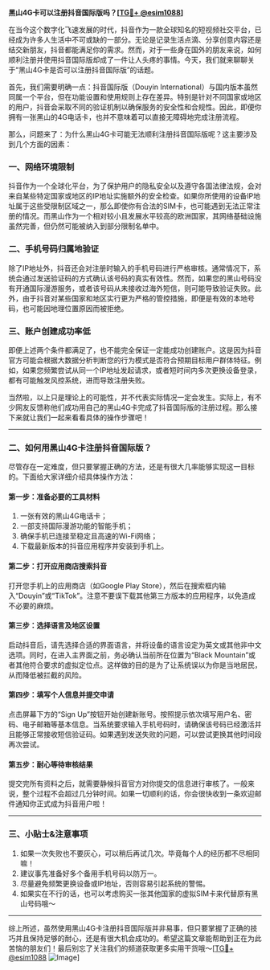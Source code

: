 **黑山4G卡可以注册抖音国际版吗？[[TG💪+ @esim1088](https://t.me/s/esim1088)]**

在当今这个数字化飞速发展的时代，抖音作为一款全球知名的短视频社交平台，已经成为许多人生活中不可或缺的一部分。无论是记录生活点滴、分享创意内容还是结交新朋友，抖音都能满足你的需求。然而，对于一些身在国外的朋友来说，如何顺利注册并使用抖音国际版却成了一件让人头疼的事情。今天，我们就来聊聊关于“黑山4G卡是否可以注册抖音国际版”的话题。

首先，我们需要明确一点：抖音国际版（Douyin International）与国内版本虽然同属一个平台，但在功能设置和使用规则上存在差异。特别是针对不同国家或地区的用户，抖音会采取不同的验证机制以确保服务的安全性和合规性。因此，即便你拥有一张黑山的4G电话卡，也并不意味着可以直接无障碍地完成注册流程。

那么，问题来了：为什么黑山4G卡可能无法顺利注册抖音国际版呢？这主要涉及到几个方面的因素：

### **一、网络环境限制**
抖音作为一个全球化平台，为了保护用户的隐私安全以及遵守各国法律法规，会对来自某些特定国家或地区的IP地址实施额外的安全检查。如果你所使用的设备IP地址属于这些受限制区域之一，那么即使你有合法的SIM卡，也可能遇到无法正常注册的情况。而黑山作为一个相对较小且发展水平较高的欧洲国家，其网络基础设施虽然完善，但仍然可能被纳入到部分限制名单中。

### **二、手机号码归属地验证**
除了IP地址外，抖音还会对注册时输入的手机号码进行严格审核。通常情况下，系统会通过发送验证码的方式确认该号码的真实有效性。然而，如果您的黑山号码没有开通国际漫游服务，或者该号码从未接收过海外短信，则可能导致验证失败。此外，由于抖音对某些国家和地区实行更为严格的管控措施，即便是有效的本地号码，也可能因地理位置原因而被拒绝。

### **三、账户创建成功率低**
即便上述两个条件都满足了，也不能完全保证一定能成功创建账户。这是因为抖音官方可能会根据大数据分析判断您的行为模式是否符合预期目标用户群体特征。例如，如果您频繁尝试从同一个IP地址发起请求，或者短时间内多次更换设备登录，都有可能触发风控系统，进而导致注册失败。

当然啦，以上只是理论上的可能性，并不代表实际情况一定会发生。实际上，有不少网友反馈称他们成功用自己的黑山4G卡完成了抖音国际版的注册过程。那么接下来就让我们一起来看看具体的操作步骤吧！

---

### **二、如何用黑山4G卡注册抖音国际版？**

尽管存在一定难度，但只要掌握正确的方法，还是有很大几率能够实现这一目标的。下面给大家详细介绍具体操作方法：

#### **第一步：准备必要的工具材料**
1. 一张有效的黑山4G电话卡；
2. 一部支持国际漫游功能的智能手机；
3. 确保手机已连接至稳定且高速的Wi-Fi网络；
4. 下载最新版本的抖音应用程序并安装到手机上。

#### **第二步：打开应用商店搜索抖音**
打开您手机上的应用商店（如Google Play Store），然后在搜索框内输入“Douyin”或“TikTok”。注意不要误下载其他第三方版本的应用程序，以免造成不必要的麻烦。

#### **第三步：选择语言及地区设置**
启动抖音后，请先选择合适的界面语言，并将设备的语言设定为英文或其他非中文选项。同时，在进入主界面之前，务必确认当前所在位置为“Black Mountain”或者其他符合要求的虚拟定位点。这样做的目的是为了让系统误以为你是当地居民，从而降低被拦截的风险。

#### **第四步：填写个人信息并提交申请**
点击屏幕下方的“Sign Up”按钮开始创建新账号。按照提示依次填写用户名、密码、电子邮箱等基本信息。当系统要求输入手机号码时，请确保该号码已经激活并且能够正常接收短信验证码。如果遇到发送失败的问题，可以尝试更换其他时间段再次尝试。

#### **第五步：耐心等待审核结果**
提交完所有资料之后，就需要静候抖音官方对你提交的信息进行审核了。一般来说，整个过程不会超过几分钟时间。如果一切顺利的话，你会很快收到一条欢迎邮件通知你正式成为抖音用户啦！

---

### **三、小贴士&注意事项**

1. 如果一次失败也不要灰心，可以稍后再试几次。毕竟每个人的经历都不尽相同嘛！
2. 建议事先准备好多个备用手机号码以防万一。
3. 尽量避免频繁更换设备或IP地址，否则容易引起系统的警惕。
4. 如果实在不行的话，也可以考虑购买一张其他国家的虚拟SIM卡来代替原有黑山号码哦～

---

综上所述，虽然使用黑山4G卡注册抖音国际版并非易事，但只要掌握了正确的技巧并且保持足够的耐心，还是有很大机会成功的。希望这篇文章能帮助到正在为此苦恼的朋友们！最后别忘了关注我们的频道获取更多实用干货哦～[[TG💪+ @esim1088](https://t.me/s/esim1088) ![Image](https://i.postimg.cc/4NQfJmqS/Snipaste-2025-05-13-00-14-12.png)]